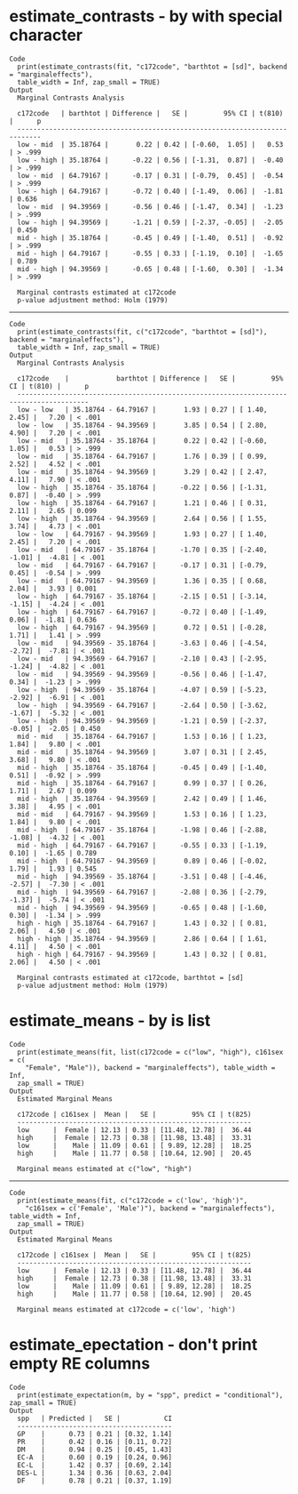 # estimate_contrasts - by with special character

    Code
      print(estimate_contrasts(fit, "c172code", "barthtot = [sd]", backend = "marginaleffects"),
      table_width = Inf, zap_small = TRUE)
    Output
      Marginal Contrasts Analysis
      
      c172code   | barthtot | Difference |   SE |         95% CI | t(810) |      p
      ----------------------------------------------------------------------------
      low - mid  | 35.18764 |       0.22 | 0.42 | [-0.60,  1.05] |   0.53 | > .999
      low - high | 35.18764 |      -0.22 | 0.56 | [-1.31,  0.87] |  -0.40 | > .999
      low - mid  | 64.79167 |      -0.17 | 0.31 | [-0.79,  0.45] |  -0.54 | > .999
      low - high | 64.79167 |      -0.72 | 0.40 | [-1.49,  0.06] |  -1.81 | 0.636 
      low - mid  | 94.39569 |      -0.56 | 0.46 | [-1.47,  0.34] |  -1.23 | > .999
      low - high | 94.39569 |      -1.21 | 0.59 | [-2.37, -0.05] |  -2.05 | 0.450 
      mid - high | 35.18764 |      -0.45 | 0.49 | [-1.40,  0.51] |  -0.92 | > .999
      mid - high | 64.79167 |      -0.55 | 0.33 | [-1.19,  0.10] |  -1.65 | 0.789 
      mid - high | 94.39569 |      -0.65 | 0.48 | [-1.60,  0.30] |  -1.34 | > .999
      
      Marginal contrasts estimated at c172code
      p-value adjustment method: Holm (1979)

---

    Code
      print(estimate_contrasts(fit, c("c172code", "barthtot = [sd]"), backend = "marginaleffects"),
      table_width = Inf, zap_small = TRUE)
    Output
      Marginal Contrasts Analysis
      
      c172code    |            barthtot | Difference |   SE |         95% CI | t(810) |      p
      ----------------------------------------------------------------------------------------
      low - low   | 35.18764 - 64.79167 |       1.93 | 0.27 | [ 1.40,  2.45] |   7.20 | < .001
      low - low   | 35.18764 - 94.39569 |       3.85 | 0.54 | [ 2.80,  4.90] |   7.20 | < .001
      low - mid   | 35.18764 - 35.18764 |       0.22 | 0.42 | [-0.60,  1.05] |   0.53 | > .999
      low - mid   | 35.18764 - 64.79167 |       1.76 | 0.39 | [ 0.99,  2.52] |   4.52 | < .001
      low - mid   | 35.18764 - 94.39569 |       3.29 | 0.42 | [ 2.47,  4.11] |   7.90 | < .001
      low - high  | 35.18764 - 35.18764 |      -0.22 | 0.56 | [-1.31,  0.87] |  -0.40 | > .999
      low - high  | 35.18764 - 64.79167 |       1.21 | 0.46 | [ 0.31,  2.11] |   2.65 | 0.099 
      low - high  | 35.18764 - 94.39569 |       2.64 | 0.56 | [ 1.55,  3.74] |   4.73 | < .001
      low - low   | 64.79167 - 94.39569 |       1.93 | 0.27 | [ 1.40,  2.45] |   7.20 | < .001
      low - mid   | 64.79167 - 35.18764 |      -1.70 | 0.35 | [-2.40, -1.01] |  -4.81 | < .001
      low - mid   | 64.79167 - 64.79167 |      -0.17 | 0.31 | [-0.79,  0.45] |  -0.54 | > .999
      low - mid   | 64.79167 - 94.39569 |       1.36 | 0.35 | [ 0.68,  2.04] |   3.93 | 0.001 
      low - high  | 64.79167 - 35.18764 |      -2.15 | 0.51 | [-3.14, -1.15] |  -4.24 | < .001
      low - high  | 64.79167 - 64.79167 |      -0.72 | 0.40 | [-1.49,  0.06] |  -1.81 | 0.636 
      low - high  | 64.79167 - 94.39569 |       0.72 | 0.51 | [-0.28,  1.71] |   1.41 | > .999
      low - mid   | 94.39569 - 35.18764 |      -3.63 | 0.46 | [-4.54, -2.72] |  -7.81 | < .001
      low - mid   | 94.39569 - 64.79167 |      -2.10 | 0.43 | [-2.95, -1.24] |  -4.82 | < .001
      low - mid   | 94.39569 - 94.39569 |      -0.56 | 0.46 | [-1.47,  0.34] |  -1.23 | > .999
      low - high  | 94.39569 - 35.18764 |      -4.07 | 0.59 | [-5.23, -2.92] |  -6.91 | < .001
      low - high  | 94.39569 - 64.79167 |      -2.64 | 0.50 | [-3.62, -1.67] |  -5.32 | < .001
      low - high  | 94.39569 - 94.39569 |      -1.21 | 0.59 | [-2.37, -0.05] |  -2.05 | 0.450 
      mid - mid   | 35.18764 - 64.79167 |       1.53 | 0.16 | [ 1.23,  1.84] |   9.80 | < .001
      mid - mid   | 35.18764 - 94.39569 |       3.07 | 0.31 | [ 2.45,  3.68] |   9.80 | < .001
      mid - high  | 35.18764 - 35.18764 |      -0.45 | 0.49 | [-1.40,  0.51] |  -0.92 | > .999
      mid - high  | 35.18764 - 64.79167 |       0.99 | 0.37 | [ 0.26,  1.71] |   2.67 | 0.099 
      mid - high  | 35.18764 - 94.39569 |       2.42 | 0.49 | [ 1.46,  3.38] |   4.95 | < .001
      mid - mid   | 64.79167 - 94.39569 |       1.53 | 0.16 | [ 1.23,  1.84] |   9.80 | < .001
      mid - high  | 64.79167 - 35.18764 |      -1.98 | 0.46 | [-2.88, -1.08] |  -4.32 | < .001
      mid - high  | 64.79167 - 64.79167 |      -0.55 | 0.33 | [-1.19,  0.10] |  -1.65 | 0.789 
      mid - high  | 64.79167 - 94.39569 |       0.89 | 0.46 | [-0.02,  1.79] |   1.93 | 0.545 
      mid - high  | 94.39569 - 35.18764 |      -3.51 | 0.48 | [-4.46, -2.57] |  -7.30 | < .001
      mid - high  | 94.39569 - 64.79167 |      -2.08 | 0.36 | [-2.79, -1.37] |  -5.74 | < .001
      mid - high  | 94.39569 - 94.39569 |      -0.65 | 0.48 | [-1.60,  0.30] |  -1.34 | > .999
      high - high | 35.18764 - 64.79167 |       1.43 | 0.32 | [ 0.81,  2.06] |   4.50 | < .001
      high - high | 35.18764 - 94.39569 |       2.86 | 0.64 | [ 1.61,  4.11] |   4.50 | < .001
      high - high | 64.79167 - 94.39569 |       1.43 | 0.32 | [ 0.81,  2.06] |   4.50 | < .001
      
      Marginal contrasts estimated at c172code, barthtot = [sd]
      p-value adjustment method: Holm (1979)

# estimate_means - by is list

    Code
      print(estimate_means(fit, list(c172code = c("low", "high"), c161sex = c(
        "Female", "Male")), backend = "marginaleffects"), table_width = Inf,
      zap_small = TRUE)
    Output
      Estimated Marginal Means
      
      c172code | c161sex |  Mean |   SE |         95% CI | t(825)
      -----------------------------------------------------------
      low      |  Female | 12.13 | 0.33 | [11.48, 12.78] |  36.44
      high     |  Female | 12.73 | 0.38 | [11.98, 13.48] |  33.31
      low      |    Male | 11.09 | 0.61 | [ 9.89, 12.28] |  18.25
      high     |    Male | 11.77 | 0.58 | [10.64, 12.90] |  20.45
      
      Marginal means estimated at c("low", "high")

---

    Code
      print(estimate_means(fit, c("c172code = c('low', 'high')",
        "c161sex = c('Female', 'Male')"), backend = "marginaleffects"), table_width = Inf,
      zap_small = TRUE)
    Output
      Estimated Marginal Means
      
      c172code | c161sex |  Mean |   SE |         95% CI | t(825)
      -----------------------------------------------------------
      low      |  Female | 12.13 | 0.33 | [11.48, 12.78] |  36.44
      high     |  Female | 12.73 | 0.38 | [11.98, 13.48] |  33.31
      low      |    Male | 11.09 | 0.61 | [ 9.89, 12.28] |  18.25
      high     |    Male | 11.77 | 0.58 | [10.64, 12.90] |  20.45
      
      Marginal means estimated at c172code = c('low', 'high')

# estimate_epectation - don't print empty RE columns

    Code
      print(estimate_expectation(m, by = "spp", predict = "conditional"), zap_small = TRUE)
    Output
      spp   | Predicted |   SE |           CI
      ---------------------------------------
      GP    |      0.73 | 0.21 | [0.32, 1.14]
      PR    |      0.42 | 0.16 | [0.11, 0.72]
      DM    |      0.94 | 0.25 | [0.45, 1.43]
      EC-A  |      0.60 | 0.19 | [0.24, 0.96]
      EC-L  |      1.42 | 0.37 | [0.69, 2.14]
      DES-L |      1.34 | 0.36 | [0.63, 2.04]
      DF    |      0.78 | 0.21 | [0.37, 1.19]

